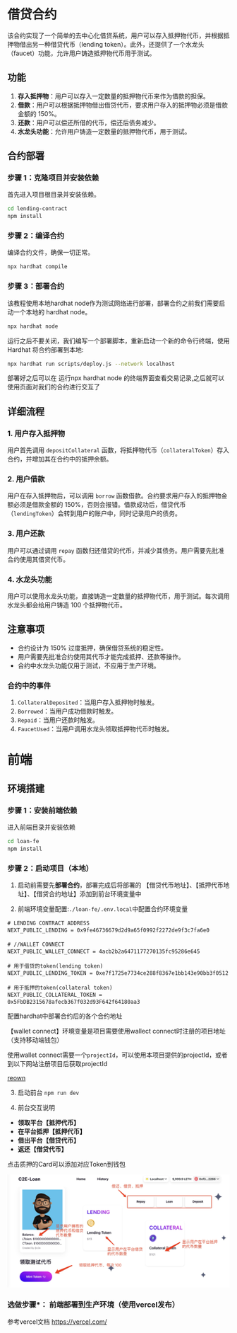 # 借贷合约

该合约实现了一个简单的去中心化借贷系统，用户可以存入抵押物代币，并根据抵押物借出另一种借贷代币（lending token）。此外，还提供了一个水龙头（faucet）功能，允许用户铸造抵押物代币用于测试。

## 功能

1. **存入抵押物**：用户可以存入一定数量的抵押物代币来作为借款的担保。
2. **借款**：用户可以根据抵押物借出借贷代币，要求用户存入的抵押物必须是借款金额的 150%。
3. **还款**：用户可以偿还所借的代币，偿还后债务减少。
4. **水龙头功能**：允许用户铸造一定数量的抵押物代币，用于测试。

## 合约部署

### 步骤 1：克隆项目并安装依赖

首先进入项目根目录并安装依赖。

```bash
cd lending-contract
npm install
```

### 步骤 2：编译合约

编译合约文件，确保一切正常。

```bash
npx hardhat compile
```

### 步骤 3：部署合约

该教程使用本地hardhat node作为测试网络进行部署，部署合约之前我们需要启动一个本地的 hardhat node。

```bash
npx hardhat node
```
运行之后不要关闭，我们编写一个部署脚本，重新启动一个新的命令行终端，使用 Hardhat 将合约部署到本地:

```bash
npx hardhat run scripts/deploy.js --network localhost
```

部署好之后可以在 运行npx hardhat node 的终端界面查看交易记录,之后就可以使用页面对我们的合约进行交互了

## 详细流程

### 1. 用户存入抵押物

用户首先调用 `depositCollateral` 函数，将抵押物代币（`collateralToken`）存入合约，并增加其在合约中的抵押余额。

### 2. 用户借款

用户在存入抵押物后，可以调用 `borrow` 函数借款。合约要求用户存入的抵押物金额必须是借款金额的 150%，否则会报错。借款成功后，借贷代币（`lendingToken`）会转到用户的账户中，同时记录用户的债务。

### 3. 用户还款

用户可以通过调用 `repay` 函数归还借贷的代币，并减少其债务。用户需要先批准合约使用其借贷代币。

### 4. 水龙头功能

用户可以使用水龙头功能，直接铸造一定数量的抵押物代币，用于测试。每次调用水龙头都会给用户铸造 100 个抵押物代币。

## 注意事项

- 合约设计为 150% 过度抵押，确保借贷系统的稳定性。
- 用户需要先批准合约使用其代币才能完成抵押、还款等操作。
- 合约中水龙头功能仅用于测试，不应用于生产环境。

### 合约中的事件

1. `CollateralDeposited`：当用户存入抵押物时触发。
2. `Borrowed`：当用户成功借款时触发。
3. `Repaid`：当用户还款时触发。
4. `FaucetUsed`：当用户调用水龙头领取抵押物代币时触发。

# 前端

## 环境搭建

### 步骤 1：安装前端依赖

进入前端目录并安装依赖

```bash
cd loan-fe
npm install
```

### 步骤 2：启动项目（本地）

1. 启动前需要先**部署合约**，部署完成后将部署的
【借贷代币地址】、【抵押代币地址】、【借贷合约地址】添加到前台环境变量中

2. 前端环境变量配置:`./loan-fe/.env.local`中配置合约环境变量

```shell
# LENDING CONTRACT ADDRESS
NEXT_PUBLIC_LENDING = 0x9fe46736679d2d9a65f0992f2272de9f3c7fa6e0

# //WALLET CONNECT 
NEXT_PUBLIC_WALLET_CONNECT = 4acb2b2a6471177270135fc95286e645

# 用于借贷的token(lending token)
NEXT_PUBLIC_LENDING_TOKEN = 0xe7f1725e7734ce288f8367e1bb143e90bb3f0512

# 用于抵押的token(collateral token)
NEXT_PUBLIC_COLLATERAL_TOKEN = 0x5FbDB2315678afecb367f032d93F642f64180aa3
```

配置hardhat中部署合约后的各个合约地址

【wallet connect】环境变量是项目需要使用wallect connect时注册的项目地址（支持移动端钱包）

使用wallet connect需要一个`projectId`，可以使用本项目提供的projectId，或者到以下网站注册项目后获取projectId

[reown](https://cloud.reown.com/)

3. 启动前台
`npm run dev`

4. 前台交互说明

- **领取平台【抵押代币】**
- **在平台抵押【抵押代币】**
- **借出平台【借贷代币】**
- **返还【借贷代币】**

点击质押的Card可以添加对应Token到钱包

![](./loan-fe/intro.png)

### 选做步骤*： 前端部署到生产环境（使用vercel发布）

参考vercel文档
https://vercel.com/
